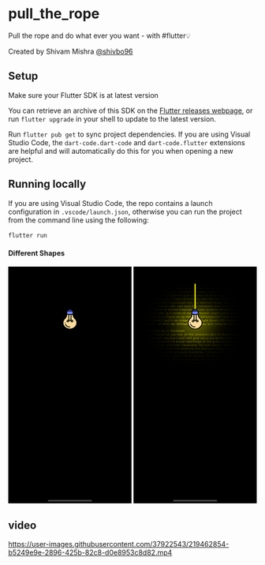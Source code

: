 # pull_the_rope
Pull the rope and do what ever you want - with #flutter💡


Created by Shivam Mishra [@shivbo96](https://github.com/shivbo96)

## Setup

Make sure your Flutter SDK is at latest version

You can retrieve an archive of this SDK on the [Flutter releases webpage](https://docs.flutter.dev/development/tools/sdk/releases), or run `flutter upgrade` in your shell to update to the latest version.

Run `flutter pub get` to sync project dependencies. If you are using Visual Studio Code, the `dart-code.dart-code` and `dart-code.flutter` extensions are helpful and will automatically do this for you when opening a new project.

## Running locally

If you are using Visual Studio Code, the repo contains a launch configuration in `.vscode/launch.json`, otherwise you can run the project from the command line using the following:

```bash
flutter run 
```

#### Different Shapes

<img src="https://raw.githubusercontent.com/shivbo96/spot_light/main/images/1.png" width="250" height="480">
<img src="https://raw.githubusercontent.com/shivbo96/spot_light/main/images/2.png" width="250" height="480">

## video
https://user-images.githubusercontent.com/37922543/219462854-b5249e9e-2896-425b-82c8-d0e8953c8d82.mp4
